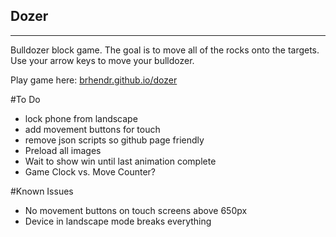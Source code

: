 ## Dozer
---
Bulldozer block game. The goal is to move all of the rocks onto the targets. Use your arrow keys to move your bulldozer.

Play game here: [brhendr.github.io/dozer](brhendr.github.io/dozer) 

#To Do
- lock phone from landscape
- add movement buttons for touch
- remove json scripts so github page friendly
- Preload all images
- Wait to show win until last animation complete
- Game Clock vs. Move Counter?

#Known Issues
- No movement buttons on touch screens above 650px
- Device in landscape mode breaks everything
